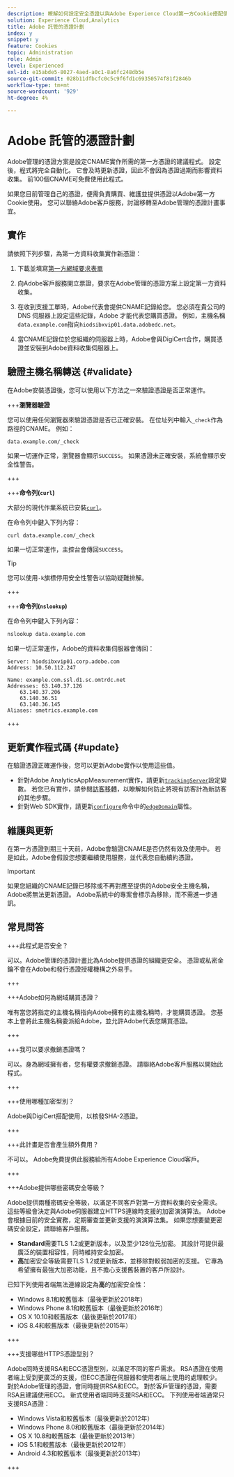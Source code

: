 ```yaml
---
description: 瞭解如何設定安全憑證以與Adobe Experience Cloud第一方Cookie搭配使用。
solution: Experience Cloud,Analytics
title: Adobe 託管的憑證計劃
index: y
snippet: y
feature: Cookies
topic: Administration
role: Admin
level: Experienced
exl-id: e15abde5-8027-4aed-a0c1-8a6fc248db5e
source-git-commit: 028b11dfbcfc0c5c9f6fd1c69350574f81f2846b
workflow-type: tm+mt
source-wordcount: '929'
ht-degree: 4%

---
```


# Adobe 託管的憑證計劃

Adobe管理的憑證方案是設定CNAME實作所需的第一方憑證的建議程式。 設定後，程式將完全自動化。 它會及時更新憑證，因此不會因為憑證過期而影響資料收集。 前100個CNAME可免費使用此程式。

如果您目前管理自己的憑證，便需負責購買、維護並提供憑證以Adobe第一方Cookie使用。 您可以聯絡Adobe客戶服務，討論移轉至Adobe管理的憑證計畫事宜。

## 實作

請依照下列步驟，為第一方資料收集實作新憑證：

1. 下載並填寫[第一方網域要求表單](cookies/assets/First_Party_Domain_Request_Form.xlsx)

1. 向Adobe客戶服務開立票證，要求在Adobe管理的憑證方案上設定第一方資料收集。

1. 在收到支援工單時，Adobe代表會提供CNAME記錄給您。 您必須在貴公司的 DNS 伺服器上設定這些記錄，Adobe 才能代表您購買憑證。 例如，主機名稱`data.example.com`指向`hiodsibxvip01.data.adobedc.net`。

1. 當CNAME記錄位於您組織的伺服器上時，Adobe會與DigiCert合作，購買憑證並安裝到Adobe資料收集伺服器上。

## 驗證主機名稱轉送 {#validate}

在Adobe安裝憑證後，您可以使用以下方法之一來驗證憑證是否正常運作。

+++**瀏覽器驗證**

您可以使用任何瀏覽器來驗證憑證是否已正確安裝。 在位址列中輸入`_check`作為路徑的CNAME。 例如：

`data.example.com/_check`

如果一切運作正常，瀏覽器會顯示`SUCCESS`。 如果憑證未正確安裝，系統會顯示安全性警告。

+++

+++**命令列(`curl`)**

大部分的現代作業系統已安裝[`curl`](https://curl.se)。

在命令列中鍵入下列內容：

```sh
curl data.example.com/_check
```

如果一切正常運作，主控台會傳回`SUCCESS`。

>[!TIP]
>
>您可以使用`-k`旗標停用安全性警告以協助疑難排解。

+++

+++**命令列(`nslookup`)**

在命令列中鍵入下列內容：

```sh
nslookup data.example.com
```

如果一切正常運作，Adobe的資料收集伺服器會傳回：

```text
Server: hiodsibxvip01.corp.adobe.com
Address: 10.50.112.247

Name: example.com.ssl.d1.sc.omtrdc.net
Addresses: 63.140.37.126
    63.140.37.206
    63.140.36.51
    63.140.36.145
Aliases: smetrics.example.com
```

+++

## 更新實作程式碼 {#update}

在驗證憑證正確運作後，您可以更新Adobe實作以使用這些值。

* 針對Adobe AnalyticsAppMeasurement實作，請更新[`trackingServer`](https://experienceleague.adobe.com/en/docs/analytics/implementation/vars/config-vars/trackingserver)設定變數。 若您已有實作，請參閱[訪客移轉](https://experienceleague.adobe.com/en/docs/analytics/technotes/visitor-migration)，以瞭解如何防止將現有訪客計為新訪客的其他步驟。
* 針對Web SDK實作，請更新[`configure`](https://experienceleague.adobe.com/en/docs/experience-platform/web-sdk/commands/configure/overview)命令中的[`edgeDomain`](https://experienceleague.adobe.com/en/docs/experience-platform/web-sdk/commands/configure/edgedomain)屬性。

## 維護與更新

在第一方憑證到期三十天前，Adobe會驗證CNAME是否仍然有效及使用中。 若是如此，Adobe會假設您想要繼續使用服務，並代表您自動續約憑證。

>[!IMPORTANT]
>
>如果您組織的CNAME記錄已移除或不再對應至提供的Adobe安全主機名稱，Adobe將無法更新憑證。 Adobe系統中的專案會標示為移除，而不需進一步通訊。

## 常見問答

+++此程式是否安全？

可以。Adobe管理的憑證計畫比為Adobe提供憑證的組織更安全。 憑證或私密金鑰不會在Adobe和發行憑證授權機構之外易手。

+++

+++Adobe如何為網域購買憑證？

唯有當您將指定的主機名稱指向Adobe擁有的主機名稱時，才能購買憑證。 您基本上會將此主機名稱委派給Adobe，並允許Adobe代表您購買憑證。

+++

+++我可以要求撤銷憑證嗎？

可以。身為網域擁有者，您有權要求撤銷憑證。 請聯絡Adobe客戶服務以開始此程式。

+++

+++使用哪種加密型別？

Adobe與DigiCert搭配使用，以核發SHA-2憑證。

+++

+++此計畫是否會產生額外費用？

不可以。 Adobe免費提供此服務給所有Adobe Experience Cloud客戶。

+++

+++Adobe提供哪些密碼安全等級？

Adobe提供兩種密碼安全等級，以滿足不同客戶對第一方資料收集的安全需求。 這些等級會決定與Adobe伺服器建立HTTPS連線時支援的加密演演算法。 Adobe會根據目前的安全實務，定期審查並更新支援的演演算法集。 如果您想要變更密碼安全設定，請聯絡客戶服務。

* **Standard**&#x200B;需要TLS 1.2或更新版本，以及至少128位元加密。 其設計可提供最廣泛的裝置相容性，同時維持安全加密。
* **高**&#x200B;加密安全等級需要TLS 1.2或更新版本，並移除對較弱加密的支援。 它專為希望擁有最強大加密功能，且不擔心支援舊裝置的客戶所設計。

已知下列使用者端無法連線設定為&#x200B;**高**&#x200B;的加密安全性：

* Windows 8.1和較舊版本（最後更新於2018年）
* Windows Phone 8.1和較舊版本（最後更新於2016年）
* OS X 10.10和較舊版本（最後更新於2017年）
* iOS 8.4和較舊版本（最後更新於2015年）

+++

+++支援哪些HTTPS憑證型別？

Adobe同時支援RSA和ECC憑證型別，以滿足不同的客戶需求。 RSA憑證在使用者端上受到更廣泛的支援，但ECC憑證在伺服器和使用者端上使用的處理較少。 對於Adobe管理的憑證，會同時提供RSA和ECC。 對於客戶管理的憑證，需要RSA且建議使用ECC。 新式使用者端同時支援RSA和ECC。 下列使用者端通常只支援RSA憑證：

* Windows Vista和較舊版本（最後更新於2012年）
* Windows Phone 8.0和較舊版本（最後更新於2014年）
* OS X 10.8和較舊版本（最後更新於2013年）
* iOS 5.1和較舊版本（最後更新於2012年）
* Android 4.3和較舊版本（最後更新於2013年）

+++
